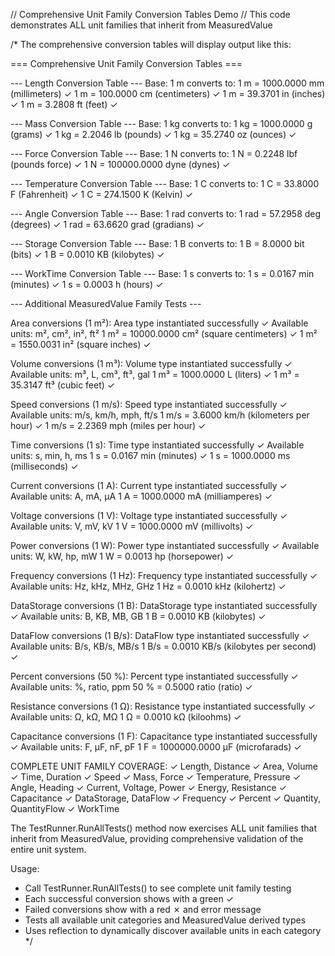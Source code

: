 // Comprehensive Unit Family Conversion Tables Demo
// This code demonstrates ALL unit families that inherit from MeasuredValue

/*
The comprehensive conversion tables will display output like this:

=== Comprehensive Unit Family Conversion Tables ===

--- Length Conversion Table ---
Base: 1 m converts to:
  1 m = 1000.0000 mm (millimeters) ✓
  1 m = 100.0000 cm (centimeters) ✓
  1 m = 39.3701 in (inches) ✓
  1 m = 3.2808 ft (feet) ✓

--- Mass Conversion Table ---
Base: 1 kg converts to:
  1 kg = 1000.0000 g (grams) ✓
  1 kg = 2.2046 lb (pounds) ✓
  1 kg = 35.2740 oz (ounces) ✓

--- Force Conversion Table ---
Base: 1 N converts to:
  1 N = 0.2248 lbf (pounds force) ✓
  1 N = 100000.0000 dyne (dynes) ✓

--- Temperature Conversion Table ---
Base: 1 C converts to:
  1 C = 33.8000 F (Fahrenheit) ✓
  1 C = 274.1500 K (Kelvin) ✓

--- Angle Conversion Table ---
Base: 1 rad converts to:
  1 rad = 57.2958 deg (degrees) ✓
  1 rad = 63.6620 grad (gradians) ✓

--- Storage Conversion Table ---
Base: 1 B converts to:
  1 B = 8.0000 bit (bits) ✓
  1 B = 0.0010 KB (kilobytes) ✓

--- WorkTime Conversion Table ---
Base: 1 s converts to:
  1 s = 0.0167 min (minutes) ✓
  1 s = 0.0003 h (hours) ✓

--- Additional MeasuredValue Family Tests ---

Area conversions (1 m²):
  Area type instantiated successfully ✓
  Available units: m², cm², in², ft²
  1 m² = 10000.0000 cm² (square centimeters) ✓
  1 m² = 1550.0031 in² (square inches) ✓

Volume conversions (1 m³):
  Volume type instantiated successfully ✓
  Available units: m³, L, cm³, ft³, gal
  1 m³ = 1000.0000 L (liters) ✓
  1 m³ = 35.3147 ft³ (cubic feet) ✓

Speed conversions (1 m/s):
  Speed type instantiated successfully ✓
  Available units: m/s, km/h, mph, ft/s
  1 m/s = 3.6000 km/h (kilometers per hour) ✓
  1 m/s = 2.2369 mph (miles per hour) ✓

Time conversions (1 s):
  Time type instantiated successfully ✓
  Available units: s, min, h, ms
  1 s = 0.0167 min (minutes) ✓
  1 s = 1000.0000 ms (milliseconds) ✓

Current conversions (1 A):
  Current type instantiated successfully ✓
  Available units: A, mA, μA
  1 A = 1000.0000 mA (milliamperes) ✓

Voltage conversions (1 V):
  Voltage type instantiated successfully ✓
  Available units: V, mV, kV
  1 V = 1000.0000 mV (millivolts) ✓

Power conversions (1 W):
  Power type instantiated successfully ✓
  Available units: W, kW, hp, mW
  1 W = 0.0013 hp (horsepower) ✓

Frequency conversions (1 Hz):
  Frequency type instantiated successfully ✓
  Available units: Hz, kHz, MHz, GHz
  1 Hz = 0.0010 kHz (kilohertz) ✓

DataStorage conversions (1 B):
  DataStorage type instantiated successfully ✓
  Available units: B, KB, MB, GB
  1 B = 0.0010 KB (kilobytes) ✓

DataFlow conversions (1 B/s):
  DataFlow type instantiated successfully ✓
  Available units: B/s, KB/s, MB/s
  1 B/s = 0.0010 KB/s (kilobytes per second) ✓

Percent conversions (50 %):
  Percent type instantiated successfully ✓
  Available units: %, ratio, ppm
  50 % = 0.5000 ratio (ratio) ✓

Resistance conversions (1 Ω):
  Resistance type instantiated successfully ✓
  Available units: Ω, kΩ, MΩ
  1 Ω = 0.0010 kΩ (kiloohms) ✓

Capacitance conversions (1 F):
  Capacitance type instantiated successfully ✓
  Available units: F, μF, nF, pF
  1 F = 1000000.0000 μF (microfarads) ✓

COMPLETE UNIT FAMILY COVERAGE:
✓ Length, Distance         ✓ Area, Volume
✓ Time, Duration          ✓ Speed
✓ Mass, Force            ✓ Temperature, Pressure
✓ Angle, Heading         ✓ Current, Voltage, Power
✓ Energy, Resistance     ✓ Capacitance
✓ DataStorage, DataFlow  ✓ Frequency
✓ Percent               ✓ Quantity, QuantityFlow
✓ WorkTime

The TestRunner.RunAllTests() method now exercises ALL unit families that inherit 
from MeasuredValue, providing comprehensive validation of the entire unit system.

Usage:
- Call TestRunner.RunAllTests() to see complete unit family testing
- Each successful conversion shows with a green ✓ 
- Failed conversions show with a red ✗ and error message
- Tests all available unit categories and MeasuredValue derived types
- Uses reflection to dynamically discover available units in each category
*/
